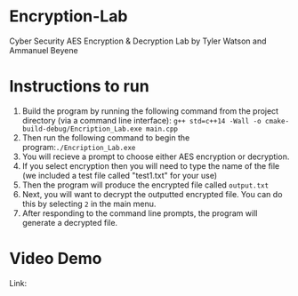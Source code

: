# Encryption-Lab
Cyber Security AES Encryption & Decryption Lab by Tyler Watson and Ammanuel Beyene

# Instructions to run
1. Build the program by running the following command from the project directory (via a command line interface): `g++ std=c++14 -Wall -o cmake-build-debug/Encription_Lab.exe main.cpp`
2. Then run the following command to begin the program:`./Encription_Lab.exe`
3. You will recieve a prompt to choose either AES encryption or decryption.
4. If you select encryption then you will need to type the name of the file (we included a test file called "test1.txt" for your use)
6. Then the program will produce the encrypted file called `output.txt`
7. Next, you will want to decrypt the outputted encrypted file. You can do this by selecting `2` in the main menu.
8. After responding to the command line prompts, the program will generate a decrypted file.

# Video Demo
Link:
